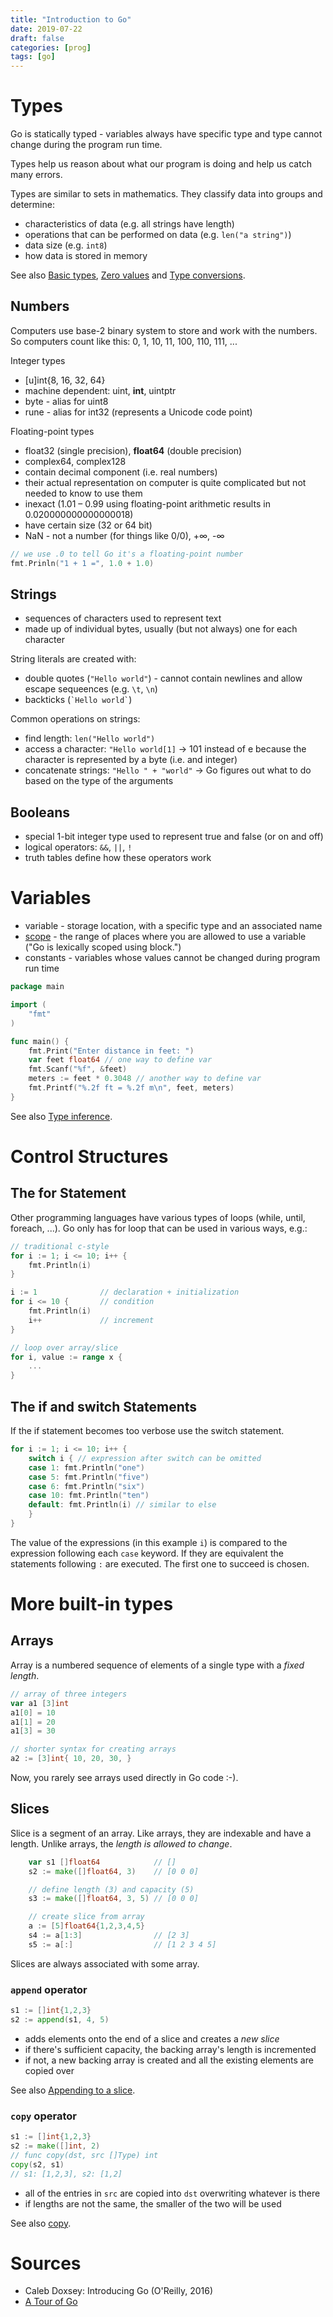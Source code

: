 ```yaml
---
title: "Introduction to Go"
date: 2019-07-22
draft: false
categories: [prog]
tags: [go]
---
```


# Types

Go is statically typed - variables always have specific type and type cannot
change during the program run time.

Types help us reason about what our program is doing and help us catch many
errors.

Types are similar to sets in mathematics. They classify data into groups and
determine:

* characteristics of data (e.g. all strings have length)
* operations that can be performed on data (e.g. `len("a string")`)
* data size (e.g. `int8`)
* how data is stored in memory

See also [Basic types](https://tour.golang.org/basics/11), [Zero values](https://tour.golang.org/basics/12) and [Type conversions](https://tour.golang.org/basics/13).

## Numbers

Computers use base-2 binary system to store and work with the numbers. So
computers count like this: 0, 1, 10, 11, 100, 110, 111, ...

Integer types

* [u]int{8, 16, 32, 64}
* machine dependent: uint, **int**, uintptr
* byte - alias for uint8
* rune - alias for int32 (represents a Unicode code point)

Floating-point types

* float32 (single precision), **float64** (double precision)
* complex64, complex128
* contain decimal component (i.e. real numbers)
* their actual representation on computer is quite complicated but not needed to
    know to use them
* inexact (1.01 – 0.99 using floating-point arithmetic results in
    0.020000000000000018)
* have certain size (32 or 64 bit)
* NaN - not a number (for things like 0/0), +∞, -∞

```go
// we use .0 to tell Go it's a floating-point number
fmt.Prinln("1 + 1 =", 1.0 + 1.0)
```

## Strings

* sequences of characters used to represent text
* made up of individual bytes, usually (but not always) one for each character

String literals are created with:

* double quotes (`"Hello world"`) - cannot contain newlines and allow escape
    sequeences (e.g. `\t`, `\n`)
* backticks (`` `Hello world` ``)

Common operations on strings:

* find length: `len("Hello world")`
* access a character: `"Hello world[1]` -> 101 instead of e because the
    character is represented by a byte (i.e. and integer)
* concatenate strings: `"Hello " + "world"` -> Go figures out what to do based
    on the type of the arguments

## Booleans

* special 1-bit integer type used to represent true and false (or on and off)
* logical operators: `&&`, `||`, `!`
* truth tables define how these operators work

# Variables

* variable - storage location, with a specific type and an associated name
* [scope](https://golang.org/ref/spec#Declarations_and_scope) - the range of places where you are allowed to use a variable ("Go is lexically scoped using block.")
* constants - variables whose values cannot be changed during program run time

```go
package main

import (
    "fmt"
)

func main() {
    fmt.Print("Enter distance in feet: ")
    var feet float64 // one way to define var
    fmt.Scanf("%f", &feet)
    meters := feet * 0.3048 // another way to define var
    fmt.Printf("%.2f ft = %.2f m\n", feet, meters)
}
```

See also [Type inference](https://tour.golang.org/basics/14).

# Control Structures

## The for Statement

Other programming languages have various types of loops (while, until, foreach,
...). Go only has for loop that can be used in various ways, e.g.:

```go
// traditional c-style
for i := 1; i <= 10; i++ {
    fmt.Println(i)
}

i := 1              // declaration + initialization
for i <= 10 {       // condition
    fmt.Println(i)
    i++             // increment
}

// loop over array/slice
for i, value := range x {
    ...
}
```

## The if and switch Statements

If the if statement becomes too verbose use the switch statement.

```go
for i := 1; i <= 10; i++ {
    switch i { // expression after switch can be omitted
    case 1: fmt.Println("one")
    case 5: fmt.Println("five")
    case 6: fmt.Println("six")
    case 10: fmt.Println("ten")
    default: fmt.Println(i) // similar to else
    }
}
```

The value of the expressions (in this example `i`) is compared to the
expression following each `case` keyword. If they are equivalent the statements
following `:` are executed. The first one to succeed is chosen.

# More built-in types

## Arrays

Array is a numbered sequence of elements of a single type with a *fixed length*.

```go
// array of three integers
var a1 [3]int
a1[0] = 10
a1[1] = 20
a1[3] = 30

// shorter syntax for creating arrays
a2 := [3]int{ 10, 20, 30, }
```

Now, you rarely see arrays used directly in Go code :-).

## Slices

Slice is a segment of an array. Like arrays, they are indexable and have a length. Unlike arrays, the *length is allowed to change*.

```go
    var s1 []float64            // []
    s2 := make([]float64, 3)    // [0 0 0]

    // define length (3) and capacity (5)
    s3 := make([]float64, 3, 5) // [0 0 0]

    // create slice from array
    a := [5]float64{1,2,3,4,5}
    s4 := a[1:3]                // [2 3]
    s5 := a[:]                  // [1 2 3 4 5]
```

Slices are always associated with some array.

### `append` operator

```go
s1 := []int{1,2,3}
s2 := append(s1, 4, 5)
```

* adds elements onto the end of a slice and creates a *new slice*
* if there's sufficient capacity, the backing array's length is incremented
* if not, a new backing array is created and all the existing elements are copied over

See also [Appending to a slice](https://tour.golang.org/moretypes/15).

### `copy` operator

```go
s1 := []int{1,2,3}
s2 := make([]int, 2)
// func copy(dst, src []Type) int
copy(s2, s1)
// s1: [1,2,3], s2: [1,2]
```

* all of the entries in `src` are copied into `dst` overwriting whatever is there
* if lengths are not the same, the smaller of the two will be used

See also [copy](https://golang.org/pkg/builtin/#copy).

# Sources

* Caleb Doxsey: Introducing Go (O'Reilly, 2016)
* [A Tour of Go](https://tour.golang.org)
